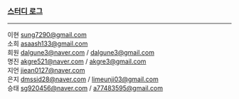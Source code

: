 <h3><a href="https://docs.google.com/spreadsheets/d/1IvmElw5KYqAbuJMxJn_LrMgMZ-vX1hP6Rej-T4O-kps/edit?usp=sharing" target="_blank">스터디 로그</a></h3>

---

이현 sung7290@gmail.com  
소희 asaash133@gmail.com  
희원 dalgune3@naver.com
	/ dalgune3@gmail.com   
명진 akgre521@naver.com
	/ akgre3@gmail.com  
지언 jiean0127@naver.com  
은지 dmssid28@naver.com
	/ limeunji03@gmail.com  
승태 sg920456@naver.com
	/ a77483595@gmail.com  
